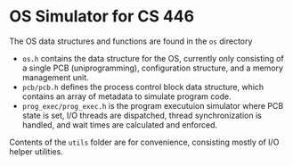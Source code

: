 # OS Simulator for CS 446

The OS data structures and functions are found in the `os` directory
- `os.h` contains the data structure for the OS, currently only consisting of a single PCB (uniprogramming), configuration structure, and a memory management unit.
- `pcb/pcb.h` defines the process control block data structure, which contains an array of metadata to simulate program code.
- `prog_exec/prog_exec.h` is the program executuion simulator where PCB state is set, I/O threads are dispatched, thread synchronization is handled, and wait times are calculated and enforced.

Contents of the `utils` folder are for convenience, consisting mostly of I/O helper utilities.
